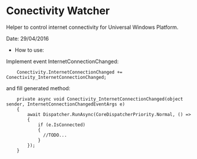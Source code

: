 ﻿# Conectivity Watcher

Helper to control internet connectivity for Universal Windows Platform.

Date: 29/04/2016

* How to use:

Implement event InternetConnectionChanged:

		Conectivity.InternetConnectionChanged += Conectivity_InternetConnectionChanged;

and fill generated method:

        private async void Conectivity_InternetConnectionChanged(object sender, InternetConnectionChangedEventArgs e)
        {
            await Dispatcher.RunAsync(CoreDispatcherPriority.Normal, () =>
            {
                if (e.IsConnected)
                {
                  //TODO...
                }
            });
        }

